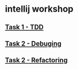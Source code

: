 # intellij workshop

## [Task 1 - TDD](task1.md)
## [Task 2 - Debuging](task2.md)
## [Task 2 - Refactoring](task3.md)
